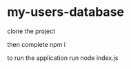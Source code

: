 # my-users-database



clone the project


then complete npm i


to run the application run node index.js

